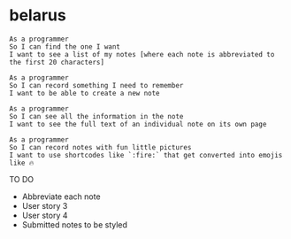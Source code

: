 # belarus
```
As a programmer
So I can find the one I want
I want to see a list of my notes [where each note is abbreviated to the first 20 characters]
```
```
As a programmer
So I can record something I need to remember
I want to be able to create a new note
```
```
As a programmer
So I can see all the information in the note
I want to see the full text of an individual note on its own page
```
```
As a programmer
So I can record notes with fun little pictures
I want to use shortcodes like `:fire:` that get converted into emojis like 🔥
```


TO DO

- Abbreviate each note
- User story 3
- User story 4
- Submitted notes to be styled
